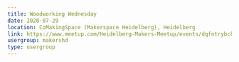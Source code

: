 ```yaml
---
title: Woodworking Wednesday
date: 2020-07-29
location: CoMakingSpace (Makerspace Heidelberg), Heidelberg
link: https://www.meetup.com/Heidelberg-Makers-Meetup/events/dqfntrybckbmc/
usergroup: makershd
type: usergroup
---
```

